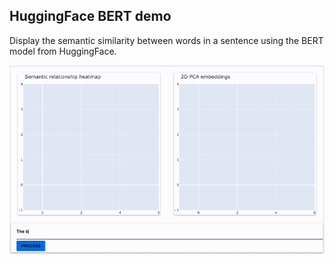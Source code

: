 ## HuggingFace BERT demo

Display the semantic similarity between words in a sentence using the BERT model from HuggingFace.

![preview](preview.gif)
